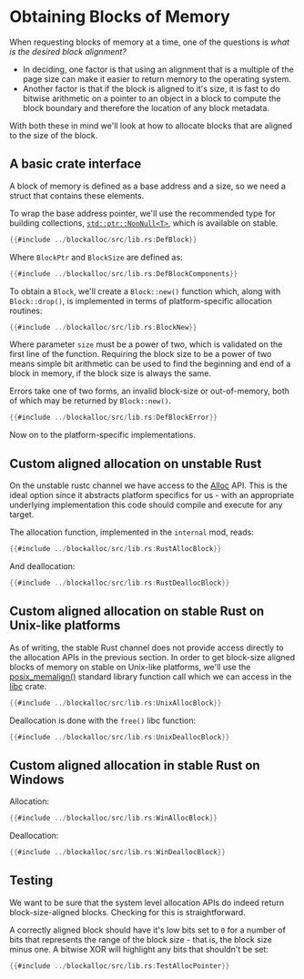 # Obtaining Blocks of Memory

When requesting blocks of memory at a time, one of the questions is *what
is the desired block alignment?*

* In deciding, one factor is that using an alignment that is a multiple of the
  page size can make it easier to return memory to the operating system.
* Another factor is that if the block is aligned to it's size, it is fast to
  do bitwise arithmetic on a pointer to an object in a block to compute the
  block boundary and therefore the location of any block metadata.

With both these in mind we'll look at how to allocate blocks that are
aligned to the size of the block.


## A basic crate interface

A block of memory is defined as a base address and a size, so we need a struct
that contains these elements.

To wrap the base address pointer, we'll use the recommended type for building
collections, [`std::ptr::NonNull<T>`](https://doc.rust-lang.org/std/ptr/struct.NonNull.html),
which is available on stable.

```rust
{{#include ../blockalloc/src/lib.rs:DefBlock}}
```

Where `BlockPtr` and `BlockSize` are defined as:

```rust
{{#include ../blockalloc/src/lib.rs:DefBlockComponents}}
```

To obtain a `Block`, we'll create a `Block::new()` function which, along with
`Block::drop()`, is implemented in terms of platform-specific allocation
routines:

```rust
{{#include ../blockalloc/src/lib.rs:BlockNew}}
```

Where parameter `size` must be a power of two, which is validated on the first
line of the function.  Requiring the block size to be a power of two means
simple bit arithmetic can be used to find the beginning and end of a block in
memory, if the block size is always the same.

Errors take one of two forms, an invalid block-size or out-of-memory, both
of which may be returned by `Block::new()`.

```rust
{{#include ../blockalloc/src/lib.rs:DefBlockError}}
```

Now on to the platform-specific implementations.


## Custom aligned allocation on unstable Rust

On the unstable rustc channel we have access to the
[Alloc](https://doc.rust-lang.org/alloc/allocator/trait.Alloc.html) API. This
is the ideal option since it abstracts platform specifics for us - with an
appropriate underlying implementation this code should compile and execute
for any target.

The allocation function, implemented in the `internal` mod, reads:

```rust
{{#include ../blockalloc/src/lib.rs:RustAllocBlock}}
```

And deallocation:

```rust
{{#include ../blockalloc/src/lib.rs:RustDeallocBlock}}
```


## Custom aligned allocation on stable Rust on Unix-like platforms

As of writing, the stable Rust channel does not provide access directly to the
allocation APIs in the previous section.  In order to get block-size
aligned blocks of memory on stable on Unix-like platforms, we'll use
the
[posix_memalign()](http://man7.org/linux/man-pages/man3/posix_memalign.3.html)
standard library function call which we can access in the
[libc](https://docs.rs/libc/0.2.40/libc/fn.posix_memalign.html) crate.

```rust
{{#include ../blockalloc/src/lib.rs:UnixAllocBlock}}
```

Deallocation is done with the `free()` libc function:

```rust
{{#include ../blockalloc/src/lib.rs:UnixDeallocBlock}}
```


## Custom aligned allocation in stable Rust on Windows

Allocation:

```rust
{{#include ../blockalloc/src/lib.rs:WinAllocBlock}}
```

Deallocation:

```rust
{{#include ../blockalloc/src/lib.rs:WinDeallocBlock}}
```


## Testing

We want to be sure that the system level allocation APIs do indeed return
block-size-aligned blocks. Checking for this is straightforward.

A correctly aligned block should have it's low bits
set to `0` for a number of bits that represents the range of the block
size - that is, the block size minus one. A bitwise XOR will highlight any
bits that shouldn't be set:

```rust
{{#include ../blockalloc/src/lib.rs:TestAllocPointer}}
```
